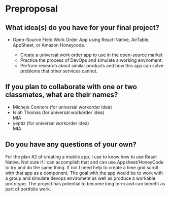 # Preproposal

## What idea(s) do you have for your final project?

- Open-Source Field Work Order App using React-Native, AirTable, AppSheet, or Amazon Honeycode.

  - Create a universal work order app to use in the open-source market
  - Practice the process of DevOps and simulate a working enviroment.
  - Perform research about similar products and how this app can solve problems that other services cannot.

## If you plan to collaborate with one or two classmates, what are their names?

- Michele Connors (for universal workorder idea) <br/>
- Isiah Thomas (for universal workorder idea) <br/> MIA
- yeptiz (for universal workorder idea) <br/> MIA

## Do you have any questions of your own?

For the plan #2 of creating a mobile app. I use to know how to use React Native. Not sure if I can accomplish that and can use Appsheet/HoneyCode to try and do the same thing. If not I need help to create a time grid scroll with that app as a component. The goal with the app would be to work with a group and simulate devops enviroment as well as produce a workable prototype. The project has potential to become long term and can benefit as part of portfolio work.
